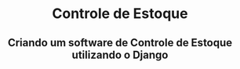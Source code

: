 # <center> Controle de Estoque</center>
## <center>Criando um software de Controle de Estoque utilizando o Django</center>
